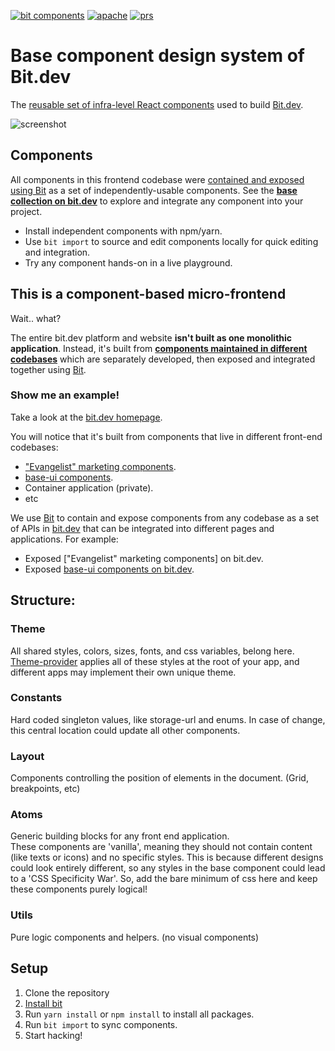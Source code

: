 [![bit components](https://img.shields.io/badge/dynamic/json.svg?color=6e3991&label=bit%20components&query=payload.totalComponents&url=https://api.bit.dev/scope/teambit/base-ui?UseCache=1)](https://bit.dev/teambit/base-ui)
<a href="https://opensource.org/licenses/Apache-2.0"><img alt="apache" src="https://img.shields.io/badge/License-Apache%202.0-blue.svg"></a>
<a href="https://github.com/teambit/example-templates/blob/master/README.md#contributing"><img alt="prs" src="https://img.shields.io/badge/PRs-welcome-brightgreen.svg"></a>

# Base component design system of Bit.dev

The [reusable set of infra-level React components](https://bit.dev/teambit/base-ui/)
 used to build [Bit.dev](https://bit.dev).

![screenshot](./docs/scope-screenshot.png)


## Components

All components in this frontend codebase were [contained and exposed using Bit](https://github.com/teambit/harmony-base-ui) as a set of independently-usable components. See the **[base collection on bit.dev](https://bit.dev/teambit/base-ui/)** to explore and integrate any component into your project.

- Install independent components with npm/yarn.
- Use `bit import` to source and edit components locally for quick editing and integration.
- Try any component hands-on in a live playground.


## This is a component-based micro-frontend

Wait.. what?

The entire bit.dev platform and website **isn't built as one monolithic application**.
Instead, it's built from **[components maintained in different codebases](https://docs.bit.dev/docs/workflows/microfrontends)** which are separately developed, then exposed and integrated together using [Bit](https://github.com/teambit/bit).

### Show me an example!

Take a look at the [bit.dev homepage](https://bit.dev/).  

You will notice that it's built from components that live in different front-end codebases:

- ["Evangelist" marketing components](https://github.com/teambit/evangelist).
- [base-ui components](https://github.com/teambit/base-ui).
- Container application (private).
- etc

We use [Bit](https://github.com/teambit/bit) to contain and expose components from any codebase as a set of APIs in [bit.dev](https://bit.dev) that can be integrated into different pages and applications. For example:

- Exposed ["Evangelist" marketing components] on bit.dev.
- Exposed [base-ui components on bit.dev](https://bit.dev/bit/base-ui).


## Structure:

### Theme
All shared styles, colors, sizes, fonts, and css variables, belong here.  
[Theme-provider](https://bit.dev/bit/base-ui/theme/theme-provider) applies all of these styles at the root of your app, and different apps may implement their own unique theme.

### Constants
Hard coded singleton values, like storage-url and enums. In case of change, this central location could update all other components.

### Layout
Components controlling the position of elements in the document. (Grid, breakpoints, etc)

### Atoms
Generic building blocks for any front end application.  
These components are 'vanilla', meaning they should not contain content (like texts or icons) and no specific styles. This is because different designs could look entirely different, so any styles in the base component could lead to a 'CSS Specificity War'. So, add the bare minimum of css here and keep these components purely logical!

### Utils
Pure logic components and helpers. (no visual components)

## Setup
1. Clone the repository
1. [Install bit](https://docs.bit.dev/docs/installation)
1. Run `yarn install` or `npm install` to install all packages.
1. Run `bit import` to sync components.
1. Start hacking!

